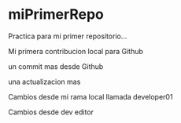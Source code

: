 # miPrimerRepo

Practica para mi primer repositorio...


Mi primera contribucion local para Github

un commit mas desde Github

una actualizacion mas

Cambios desde mi rama local llamada developer01

Cambios desde dev editor